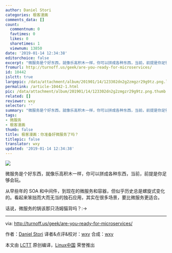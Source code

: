 ```yaml
---
author: Daniel Stori
categories: 极客漫画
comments_data: []
count:
  commentnum: 0
  favtimes: 0
  likes: 0
  sharetimes: 1
  viewnum: 13850
date: '2019-01-14 12:34:38'
editorchoice: false
excerpt: "微服务是个好东西，就像乐高积木一样，你可以拼成各种东西，当前，前提是你足够会玩。\r\n\r\n从早些年的 SOA 和中间件，到现在的微服务和容器，但似乎历史总是螺旋式变化的。看起来笨拙而大而无当的独石应用，其实在很多场景，要比微服务更适合。"
fromurl: http://turnoff.us/geek/are-you-ready-for-microservices/
id: 10442
islctt: true
largepic: /data/attachment/album/201901/14/123302dn2g2zmgzr29g9tz.png.large.jpg
permalink: /article-10442-1.html
pic: /data/attachment/album/201901/14/123302dn2g2zmgzr29g9tz.png.thumb.jpg
related: []
reviewer: wxy
selector: ''
summary: "微服务是个好东西，就像乐高积木一样，你可以拼成各种东西，当前，前提是你足够会玩。\r\n\r\n从早些年的 SOA 和中间件，到现在的微服务和容器，但似乎历史总是螺旋式变化的。看起来笨拙而大而无当的独石应用，其实在很多场景，要比微服务更适合。"
tags:
- 微服务
- 极客漫画
thumb: false
title: 极客漫画：你准备好微服务了吗？
titlepic: false
translator: wxy
updated: '2019-01-14 12:34:38'
---
```


![](/data/attachment/album/201901/14/123302dn2g2zmgzr29g9tz.png)


微服务是个好东西，就像乐高积木一样，你可以拼成各种东西，当前，前提是你足够会玩。


从早些年的 SOA 和中间件，到现在的微服务和容器，但似乎历史总是螺旋式变化的。看起来笨拙而大而无当的独石应用，其实在很多场景，要比微服务更适合。


话说，微服务的锅该那只汤姆猫背吗？:->




---


via: <http://turnoff.us/geek/are-you-ready-for-microservices/>


作者：[Daniel Stori](http://turnoff.us/about/) 译者&点评&校对：[wxy](https://github.com/wxy) 合成：[wxy](https://github.com/wxy) 


本文由 [LCTT](https://github.com/LCTT/TranslateProject) 原创编译，[Linux中国](https://linux.cn/) 荣誉推出